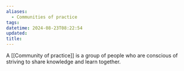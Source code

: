 ```yaml
---
aliases:
  - Communities of practice
tags: 
datetime: 2024-08-23T08:22:54
updated: 
title: 
---
```

A [[Community of practice]] is a group of people who are conscious of striving to share knowledge and learn together.